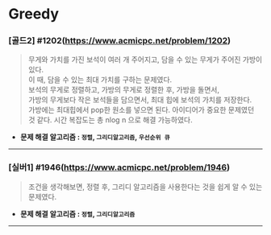 # Greedy

### [골드2] #1202(https://www.acmicpc.net/problem/1202)

> 무게와 가치를 가진 보석이 여러 개 주어지고, 담을 수 있는 무게가 주어진 가방이 있다.   
> 이 때, 담을 수 있는 최대 가치를 구하는 문제였다.   
> 보석의 무게로 정렬하고, 가방의 무게로 정렬한 후, 가방을 돌면서,   
> 가방의 무게보다 작은 보석들을 담으면서, 최대 힙에 보석의 가치를 저장한다.    
> 가방에는 최대힙에서 pop한 원소를 넣으면 된다.
> 아이디어가 중요한 문제였던 것 같다. 시간 복잡도는 총 nlog n 으로 해결 가능하였다.

* **문제 해결 알고리즘 : ```정렬```, ```그리디알고리즘```, ```우선순위 큐```**

---

### [실버1] #1946(https://www.acmicpc.net/problem/1946)

> 조건을 생각해보면, 정렬 후, 그리디 알고리즘을 사용한다는 것을 쉽게 알 수 있는 문제였다.

* **문제 해결 알고리즘 : ```정렬```, ```그리디알고리즘```**

---